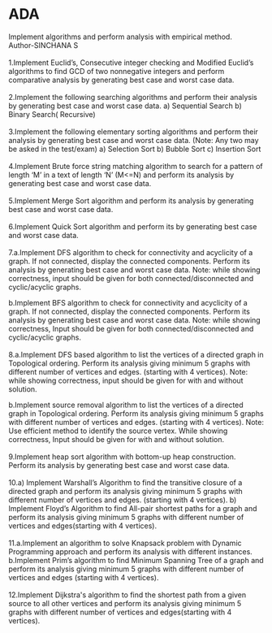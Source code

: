 # ADA
Implement algorithms and perform analysis with empirical method.
<br>
Author-SINCHANA S
<br>
<br>
1.Implement Euclid’s, Consecutive integer checking and Modified Euclid’s algorithms to find GCD of two nonnegative integers and perform comparative analysis by generating best case and worst case data.
<br>
<br>
2.Implement the following searching algorithms and perform their analysis by generating best case and worst case data. a) Sequential Search b) Binary Search( Recursive)
<br>
<br>
3.Implement the following elementary sorting algorithms and perform their analysis by generating best case and worst case data. (Note: Any two may be asked in the test/exam) a) Selection Sort b) Bubble Sort c) Insertion Sort
<br>
<br>
4.Implement Brute force string matching algorithm to search for a pattern of length ‘M’ in a text of length ‘N’ (M<=N) and perform its analysis by generating best case and worst case data.
<br>
<br>
5.Implement Merge Sort algorithm and perform its analysis by generating best case and worst case data.
<br>
<br>
6.Implement Quick Sort algorithm and perform its by generating best case and worst case data.
<br>
<br>
7.a.Implement DFS algorithm to check for connectivity and acyclicity of a graph. If not connected, display the connected components. Perform its analysis by generating best case and worst case data. Note: while showing correctness, input should be given for both connected/disconnected and cyclic/acyclic graphs.

  b.Implement BFS algorithm to check for connectivity and acyclicity of a graph. If not connected, display the connected components. Perform its analysis by generating best case and worst case data. Note: while showing correctness, Input should be given for both connected/disconnected and cyclic/acyclic graphs.
<br>
<br>
8.a.Implement DFS based algorithm to list the vertices of a directed graph in Topological ordering. Perform its analysis giving minimum 5 graphs with different number of vertices and edges. (starting with 4 vertices). Note: while showing correctness, input should be given for with and without solution.

   b.Implement source removal algorithm to list the vertices of a directed graph in Topological ordering. Perform its analysis giving minimum 5 graphs with different number of vertices and edges. (starting with 4 vertices). Note: Use efficient method to identify the source vertex. While showing correctness, Input should be given for with and without solution. 
<br>
<br>
9.Implement heap sort algorithm with bottom-up heap construction. Perform its analysis by generating best case and worst case data.
<br>
<br>
10.a) Implement Warshall’s Algorithm to find the transitive closure of a directed graph and perform its analysis giving minimum 5 graphs with different number of vertices and edges. (starting with 4 vertices). b) Implement Floyd’s Algorithm to find All-pair shortest paths for a graph and perform its analysis giving minimum 5 graphs with different number of vertices and edges(starting with 4 vertices).
<br>
<br>
11.a.Implement an algorithm to solve Knapsack problem with Dynamic Programming approach and perform its analysis with different instances.
   b.Implement Prim’s algorithm to find Minimum Spanning Tree of a graph and perform its analysis giving minimum 5 graphs with different number of vertices and edges (starting with 4 vertices).
   <br>
   <br>
12.Implement Dijkstra's algorithm to find the shortest path from a given source to all other vertices and perform its analysis giving minimum 5 graphs with different number of vertices and edges(starting with 4 vertices).   
